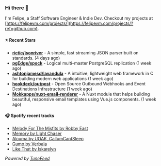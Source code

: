 ### Hi there 👋

I'm Felipe, a Staff Software Engineer & Indie Dev. Checkout my projects at [https://felipevm.com/projects/](https://felipevm.com/projects/?ref=github.com).

#### ⭐ Recent Stars
- **[rictic/jsonriver](https://github.com/rictic/jsonriver)** - A simple, fast streaming JSON parser built on standards. (4 days ago)
- **[pgEdge/spock](https://github.com/pgEdge/spock)** - Logical multi-master PostgreSQL replication (1 week ago)
- **[ashtonjamesd/lavandula](https://github.com/ashtonjamesd/lavandula)** - A intuitive, lightweight web framework in C for building modern web applications (1 week ago)
- **[hookdeck/outpost](https://github.com/hookdeck/outpost)** - Open Source Outbound Webhooks and Event Destinations Infrastructure (1 week ago)
- **[Mokkapps/nuxt-email-renderer](https://github.com/Mokkapps/nuxt-email-renderer)** - A Nuxt module that helps building beautiful, responsive email templates using Vue.js components. (1 week ago)

#### 🎧 Spotify recent tracks
- [Melody For The Misfits by Robby East](https://open.spotify.com/track/6WDdncgMzkh7MQPExXEaTo)
- [Memory by Light Chaser](https://open.spotify.com/track/5KrX8uCGicf3twys3gXg9U)
- [Alouma by UOAK, CallumCantSleep](https://open.spotify.com/track/2tTicbDuCXvjeRUJWcycEt)
- [Gumo by Verbala](https://open.spotify.com/track/3YV3BCLkNdsQkKajbjUhpD)
- [Like That by Iskarelyn](https://open.spotify.com/track/7o7KcHo8swUwhipVEnRxS5)

_Powered by [TuneFeed](https://tunefeed.app?ref=github.com)_
